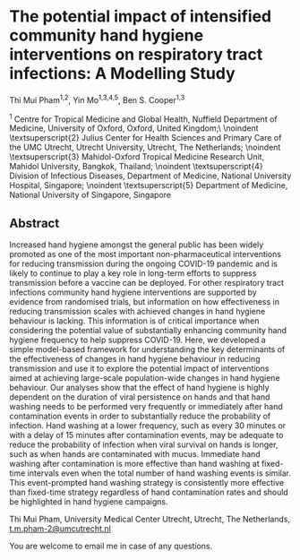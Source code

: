 # The potential impact of intensified community hand hygiene interventions on respiratory tract infections: A Modelling Study
Thi Mui Pham<sup>1,2</sup>, Yin Mo<sup>1,3,4,5</sup>, Ben S. Cooper<sup>1,3</sup>

<sup>1</sup> Centre for Tropical Medicine and Global Health, Nuffield Department of Medicine, University of Oxford, Oxford, United Kingdom;\\
\noindent \textsuperscript{2} Julius Center for Health Sciences and Primary Care of the UMC Utrecht, Utrecht University, Utrecht, The Netherlands;
\noindent \textsuperscript{3} Mahidol-Oxford Tropical Medicine Research Unit, Mahidol University, Bangkok, Thailand;
\noindent \textsuperscript{4} Division of Infectious Diseases, Department of Medicine, National University Hospital, Singapore;
\noindent \textsuperscript{5} Department of Medicine, National University of Singapore, Singapore

## Abstract
Increased hand hygiene amongst the general public has been widely promoted as one of the most important non-pharmaceutical interventions for reducing transmission during the ongoing COVID-19 pandemic and is likely to continue to play a key role in long-term efforts to suppress transmission before a vaccine can be deployed. For other respiratory tract infections community hand hygiene interventions are supported by evidence from randomised trials, but information on how effectiveness in reducing transmission scales with achieved changes in hand hygiene behaviour is lacking. This information is of critical importance when considering the potential value of substantially enhancing community hand hygiene frequency to help suppress COVID-19. Here, we developed a simple model-based framework for understanding the key determinants of the effectiveness of changes in hand hygiene behaviour in reducing transmission and use it to explore the potential impact of interventions aimed at achieving large-scale population-wide changes in hand hygiene behaviour. Our analyses show that the effect of hand hygiene is highly dependent on the duration of viral persistence on hands and that hand washing needs to be performed very frequently or immediately after hand contamination events in order to substantially reduce the probability of infection. Hand washing at a lower frequency, such as every 30 minutes or with a delay of 15 minutes after contamination events, may be adequate to reduce the probability of infection when viral survival on hands is longer, such as when hands are contaminated with mucus. Immediate hand washing after contamination is more effective than hand washing at fixed-time intervals even when the total number of hand washing events is similar. This event-prompted hand washing strategy is consistently more effective than fixed-time strategy regardless of hand contamination rates and should be highlighted in hand hygiene campaigns.

Thi Mui Pham, University Medical Center Utrecht, Utrecht, The Netherlands, t.m.pham-2@umcutrecht.nl

You are welcome to email me in case of any questions. 
